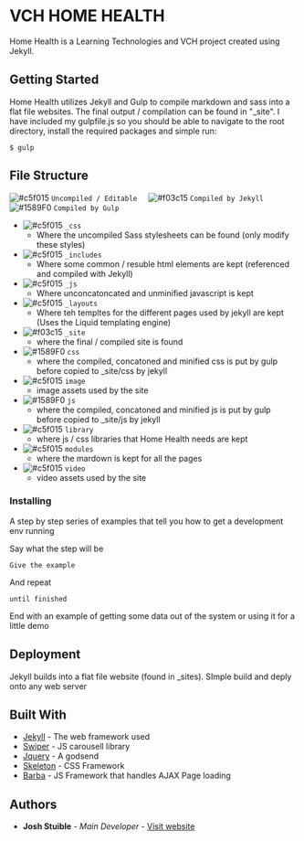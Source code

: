 # VCH HOME HEALTH

Home Health is a Learning Technologies and VCH project created using Jekyll.

## Getting Started

Home Health utilizes Jekyll and Gulp to compile markdown and sass into a flat file websites.  The final output / compilation can be found in "_site".  I have included my gulpfile.js so you should be able to navigate to the root directory, install the required packages and simple run:

```
$ gulp
```

## File Structure

![#c5f015](https://placehold.it/15/c5f015/000000?text=+) `Uncompiled / Editable` 
&nbsp;  &nbsp;
![#f03c15](https://placehold.it/15/f03c15/000000?text=+) `Compiled by Jekyll`
 &nbsp;&nbsp;
![#1589F0](https://placehold.it/15/1589F0/000000?text=+) `Compiled by Gulp`

- ![#c5f015](https://placehold.it/15/c5f015/000000?text=+) `_css`
    - Where the uncompiled Sass stylesheets can be found (only modify these styles)
- ![#c5f015](https://placehold.it/15/c5f015/000000?text=+) `_includes`
    - Where some common / resuble html elements are kept (referenced and compiled with Jekyll)
- ![#c5f015](https://placehold.it/15/c5f015/000000?text=+) `_js`
    - Where unconcatoncated and unminified javascript is kept
- ![#c5f015](https://placehold.it/15/c5f015/000000?text=+) `_layouts`
    - Where teh templtes for the different pages used by jekyll are kept (Uses the Liquid templating engine)
- ![#f03c15](https://placehold.it/15/f03c15/000000?text=+) `_site`
    - where the final / compiled site is found
- ![#1589F0](https://placehold.it/15/1589F0/000000?text=+) `css`
    - where the compiled, concatoned and minified css is put by gulp before copied to _site/css by jekyll
- ![#c5f015](https://placehold.it/15/c5f015/000000?text=+) `image`
    - image assets used by the site
- ![#1589F0](https://placehold.it/15/1589F0/000000?text=+) `js`
    - where the compiled, concatoned and minified js is put by gulp before copied to _site/js by jekyll
- ![#c5f015](https://placehold.it/15/c5f015/000000?text=+) `library`
    - where js / css libraries that Home Health needs are kept
- ![#c5f015](https://placehold.it/15/c5f015/000000?text=+) `modules`
    - where the mardown is kept for all the pages
- ![#c5f015](https://placehold.it/15/c5f015/000000?text=+) `video`
    - video assets used by the site


### Installing

A step by step series of examples that tell you how to get a development env running

Say what the step will be

```
Give the example
```

And repeat

```
until finished
```

End with an example of getting some data out of the system or using it for a little demo

## Deployment

Jekyll builds into a flat file website (found in _sites).  SImple build and deply onto any web server

## Built With

* [Jekyll](https://jekyllrb.com/) - The web framework used
* [Swiper](http://idangero.us/swiper/) - JS carousell library
* [Jquery](https://jquery.com/) - A godsend
* [Skeleton](http://getskeleton.com/) - CSS Framework
* [Barba](http://barbajs.org/) - JS Framework that handles AJAX Page loading

## Authors

* **Josh Stuible** - *Main Developer* - [Visit website](https://stuible.com)

